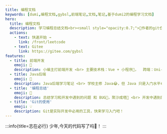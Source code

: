 ```yaml
---
title: 编程文档
keywords: [dumi,编程文档,gybsl,前端笔记,文档,笔记,基于dumi2的编程学习文档]
hero:
  title: 编程文档
  description: 学习编程总结文档<br><small style="opacity:0.7;">🧐作者的git仓库请访问 <a href="https://gitee.com/gybsl" style="color:#1677ff;">https://gitee.com/gybsl</a></small>
  actions:
    - text: 快速开始 →
      link: /front/leetcode
    - text: Gitee
      link: https://gitee.com/gybsl
features:
  - title: 前端开发
    emoji: 🌈
    description: 小编主打前端开发 <br> 主要技术栈：Vue + 小程序👻，  跨端：Uni-app + Flutter🤖
  - title: Java后端
    emoji: 🚥
    description: Java后端学习笔记 <br> 学校主修 Java😂，但 Java 只是入门水平😂，Java基础 + Java web + Spring
  - title: '编程总结'
    emoji: 🚀
    description: 总结学习和开发中遇到的问题 和 BUG🎃，聚沙成塔📢 <br> 开发中遇到的问题总结和面试总结
  - title: 'Git的使用'
    emoji: 💡
    description: Git是实际开发中必用的工具，快来学习入门吧！
---
```



:::info{title=志在必行}
少年,今天的代码写了吗🤪！
:::
